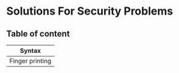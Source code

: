 # Solutions For Security Problems
## Table of content

| Syntax      | 
| ----------- |
| Finger printing|

